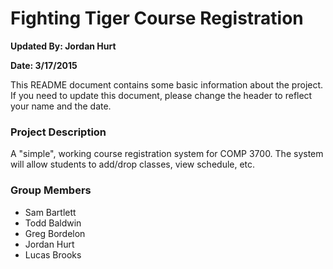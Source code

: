 <h1>Fighting Tiger Course Registration</h1>
<p><b>Updated By: Jordan Hurt</b></p>
<p><b>Date: 3/17/2015</b></p>


This README document contains some basic information about the project.
If you need to update this document, please change the header to reflect your name and the date.

<h3>Project Description</h3>

<p>A "simple", working course registration system for COMP 3700.  The system will allow students to add/drop classes, view schedule, etc.</p>


<h3>Group Members</h3>

<ul>
	<li>Sam Bartlett</li>
	<li>Todd Baldwin</li>
	<li>Greg Bordelon</li>
	<li>Jordan Hurt</li>
	<li>Lucas Brooks</li>
</ul>

